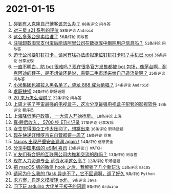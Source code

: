 # 2021-01-15

1. [碰到有人克隆自己博客该怎么办？](https://www.v2ex.com/t/745097) `88条评论` `问与答`
1. [对三星 s21 系列的评价](https://www.v2ex.com/t/745099) `58条评论` `Android`
1. [这么多茅台是卖给谁了](https://www.v2ex.com/t/745122) `56条评论` `问与答`
1. [注销卸载淘宝支付宝后能请阿里公司在数据库中删除用户信息吗？](https://www.v2ex.com/t/745092) `51条评论` `问与答`
1. [迫于公司要钉钉打卡，请问有啥办法虚拟定位钉钉打卡吗？手机已 root](https://www.v2ex.com/t/745189) `36条评论` `分享发现`
1. [一直不明白，防 bot 很难吗？现在很多官方发售都被 bot 包场，像茅台啊，耐克阿迪的鞋子，是不想做还是说，需要二手市场来给自己造流量啊？](https://www.v2ex.com/t/745125) `25条评论` `问与答`
1. [小米集团也被拉入黑名单了，骁龙 888 成为绝唱？](https://www.v2ex.com/t/745172) `24条评论` `Android`
1. [求职抉择](https://www.v2ex.com/t/745143) `24条评论` `职场话题`
1. [20 来万怎么理财？](https://www.v2ex.com/t/745116) `22条评论` `问与答`
1. [上周才买了宇宙最强的电视盒子，这次分享最强电视盒子配套的影视软件](https://www.v2ex.com/t/745166) `18条评论` `程序员`
1. [上海降低落户政策， 一大波人开始抢房。](https://www.v2ex.com/t/745145) `18条评论` `上海`
1. [真·睡后收入， 5700 挖 ETH 记录](https://www.v2ex.com/t/745211) `17条评论` `分享发现`
1. [女生觉得国企工作太压抑了，想跳出来](https://www.v2ex.com/t/745156) `16条评论` `职场话题`
1. [现在快递好慢呀京东自营都要一周了](https://www.v2ex.com/t/745124) `16条评论` `京东`
1. [Nacos 出现严重安全漏洞 again !](https://www.v2ex.com/t/745117) `14条评论` `信息安全`
1. [分享中国电信的 eSIM 喜讯](https://www.v2ex.com/t/745197) `13条评论` ` WATCH`
1. [V 友们有合肥的互联网公司内推和交流的群吗？](https://www.v2ex.com/t/745115) `13条评论` `问与答`
1. [现在人力资源专业 薪资水平这么高？](https://www.v2ex.com/t/745155) `12条评论` `职场话题`
1. [把 macOS 版的微信 hook 之后，我解锁了几个新玩法](https://www.v2ex.com/t/745169) `11条评论` `macOS`
1. [请问为什么我的 flask 异步不了，它不回调啊，调了好久](https://www.v2ex.com/t/745146) `9条评论` `Python`
1. [求方案，自定义模版转 pdf。](https://www.v2ex.com/t/745140) `9条评论` `Java`
1. [问下玩 arduino 大佬关于板子的问题](https://www.v2ex.com/t/745163) `8条评论` `Arduino`
